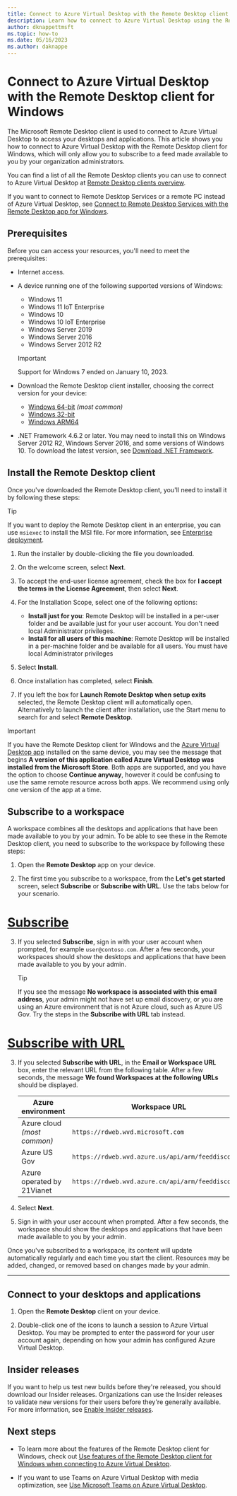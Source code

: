 ```yaml
---
title: Connect to Azure Virtual Desktop with the Remote Desktop client for Windows - Azure Virtual Desktop
description: Learn how to connect to Azure Virtual Desktop using the Remote Desktop client for Windows.
author: dknappettmsft
ms.topic: how-to
ms.date: 05/16/2023
ms.author: daknappe
---
```


# Connect to Azure Virtual Desktop with the Remote Desktop client for Windows

The Microsoft Remote Desktop client is used to connect to Azure Virtual Desktop to access your desktops and applications. This article shows you how to connect to Azure Virtual Desktop with the Remote Desktop client for Windows, which will only allow you to subscribe to a feed made available to you by your organization administrators.

You can find a list of all the Remote Desktop clients you can use to connect to Azure Virtual Desktop at [Remote Desktop clients overview](remote-desktop-clients-overview.md).

If you want to connect to Remote Desktop Services or a remote PC instead of Azure Virtual Desktop, see [Connect to Remote Desktop Services with the Remote Desktop app for Windows](/windows-server/remote/remote-desktop-services/clients/windows).

## Prerequisites

Before you can access your resources, you'll need to meet the prerequisites:

- Internet access.

- A device running one of the following supported versions of Windows:
  - Windows 11
  - Windows 11 IoT Enterprise
  - Windows 10
  - Windows 10 IoT Enterprise
  - Windows Server 2019
  - Windows Server 2016
  - Windows Server 2012 R2
   
   > [!IMPORTANT]
   > Support for Windows 7 ended on January 10, 2023.

- Download the Remote Desktop client installer, choosing the correct version for your device:
  - [Windows 64-bit](https://go.microsoft.com/fwlink/?linkid=2139369) *(most common)*
  - [Windows 32-bit](https://go.microsoft.com/fwlink/?linkid=2139456)
  - [Windows ARM64](https://go.microsoft.com/fwlink/?linkid=2139370)

- .NET Framework 4.6.2 or later. You may need to install this on Windows Server 2012 R2, Windows Server 2016, and some versions of Windows 10. To download the latest version, see [Download .NET Framework](https://dotnet.microsoft.com/download/dotnet-framework).

## Install the Remote Desktop client

Once you've downloaded the Remote Desktop client, you'll need to install it by following these steps:

> [!TIP]
> If you want to deploy the Remote Desktop client in an enterprise, you can use `msiexec` to install the MSI file. For more information, see [Enterprise deployment](client-features-windows.md#enterprise-deployment).

1. Run the installer by double-clicking the file you downloaded.

1. On the welcome screen, select **Next**.

1. To accept the end-user license agreement, check the box for **I accept the terms in the License Agreement**, then select **Next**.

1. For the Installation Scope, select one of the following options:

   - **Install just for you**: Remote Desktop will be installed in a per-user folder and be available just for your user account. You don't need local Administrator privileges.
   - **Install for all users of this machine**: Remote Desktop will be installed in a per-machine folder and be available for all users. You must have local Administrator privileges

1. Select **Install**.

1. Once installation has completed, select **Finish**.

1. If you left the box for **Launch Remote Desktop when setup exits** selected, the Remote Desktop client will automatically open. Alternatively to launch the client after installation, use the Start menu to search for and select **Remote Desktop**.

> [!IMPORTANT]
> If you have the Remote Desktop client for Windows and the [Azure Virtual Desktop app](connect-windows-azure-virtual-desktop-app.md) installed on the same device, you may see the message that begins **A version of this application called Azure Virtual Desktop was installed from the Microsoft Store**. Both apps are supported, and you have the option to choose **Continue anyway**, however it could be confusing to use the same remote resource across both apps. We recommend using only one version of the app at a time.

## Subscribe to a workspace

A workspace combines all the desktops and applications that have been made available to you by your admin. To be able to see these in the Remote Desktop client, you need to subscribe to the workspace by following these steps:

1. Open the **Remote Desktop** app on your device.

2. The first time you subscribe to a workspace, from the **Let's get started** screen, select **Subscribe** or **Subscribe with URL**. Use the tabs below for your scenario.

# [Subscribe](#tab/subscribe)

3. If you selected **Subscribe**, sign in with your user account when prompted, for example `user@contoso.com`. After a few seconds, your workspaces should show the desktops and applications that have been made available to you by your admin.
   
   > [!TIP]
   > If you see the message **No workspace is associated with this email address**, your admin might not have set up email discovery, or you are using an Azure environment that is not Azure cloud, such as Azure US Gov. Try the steps in the **Subscribe with URL** tab instead.

# [Subscribe with URL](#tab/subscribe-with-url)
   
3. If you selected **Subscribe with URL**, in the **Email or Workspace URL** box, enter the relevant URL from the following table. After a few seconds, the message **We found Workspaces at the following URLs** should be displayed.

   | Azure environment | Workspace URL |
   |--|--|
   | Azure cloud *(most common)* | `https://rdweb.wvd.microsoft.com` |
   | Azure US Gov | `https://rdweb.wvd.azure.us/api/arm/feeddiscovery` |
   | Azure operated by 21Vianet | `https://rdweb.wvd.azure.cn/api/arm/feeddiscovery` |

4. Select **Next**.

5. Sign in with your user account when prompted. After a few seconds, the workspace should show the desktops and applications that have been made available to you by your admin.

Once you've subscribed to a workspace, its content will update automatically regularly and each time you start the client. Resources may be added, changed, or removed based on changes made by your admin.

---

## Connect to your desktops and applications

1. Open the **Remote Desktop** client on your device.

1. Double-click one of the icons to launch a session to Azure Virtual Desktop. You may be prompted to enter the password for your user account again, depending on how your admin has configured Azure Virtual Desktop.

## Insider releases

If you want to help us test new builds before they're released, you should download our Insider releases. Organizations can use the Insider releases to validate new versions for their users before they're generally available. For more information, see [Enable Insider releases](client-features-windows.md#enable-insider-releases).

## Next steps

- To learn more about the features of the Remote Desktop client for Windows, check out [Use features of the Remote Desktop client for Windows when connecting to Azure Virtual Desktop](client-features-windows.md).

- If you want to use Teams on Azure Virtual Desktop with media optimization, see [Use Microsoft Teams on Azure Virtual Desktop](../teams-on-avd.md).
